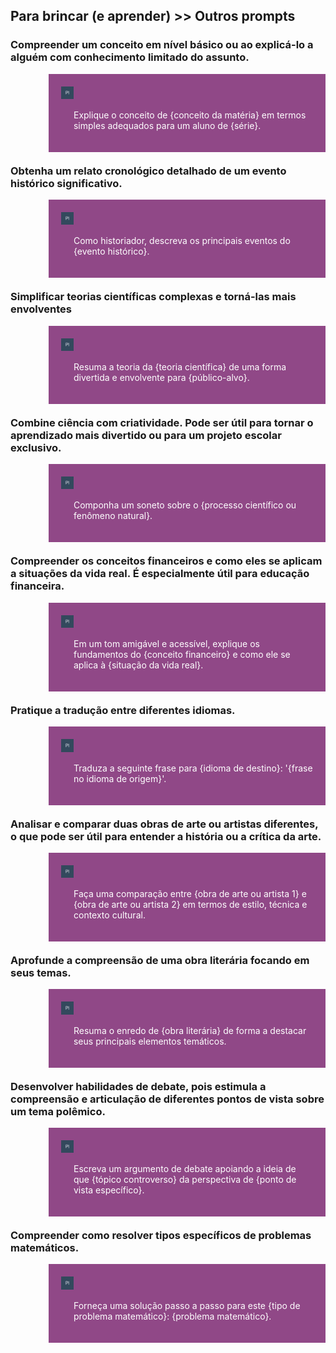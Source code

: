 ## Para brincar (e aprender) >> Outros prompts

### Compreender um conceito em nível básico ou ao explicá-lo a alguém com conhecimento limitado do assunto.

<div style="width:100%; float:left; margin-bottom: 20px;">
<div style="width:80%; float:right; background-color:#904887; color:white; padding:20px; margin: 0;">
<div style="width:5%; float:left; padding-right:20px;"><img src="../imagens/PI.png"></div>
<div style="width:95%; float:right"><p>Explique o conceito de {conceito da matéria} em termos simples adequados para um aluno de {série}.</p></div>
</div></div>

### Obtenha um relato cronológico detalhado de um evento histórico significativo.

<div style="width:100%; float:left; margin-bottom: 20px;">
<div style="width:80%; float:right; background-color:#904887; color:white; padding:20px; margin: 0;">
<div style="width:5%; float:left; padding-right:20px;"><img src="../imagens/PI.png"></div>
<div style="width:95%; float:right"><p>Como historiador, descreva os principais eventos do {evento histórico}.</p></div>
</div></div>

### Simplificar teorias científicas complexas e torná-las mais envolventes

<div style="width:100%; float:left; margin-bottom: 20px;">
<div style="width:80%; float:right; background-color:#904887; color:white; padding:20px; margin: 0;">
<div style="width:5%; float:left; padding-right:20px;"><img src="../imagens/PI.png"></div>
<div style="width:95%; float:right"><p>Resuma a teoria da {teoria científica} de uma forma divertida e envolvente para {público-alvo}.</p></div>
</div></div>

### Combine ciência com criatividade. Pode ser útil para tornar o aprendizado mais divertido ou para um projeto escolar exclusivo.

<div style="width:100%; float:left; margin-bottom: 20px;">
<div style="width:80%; float:right; background-color:#904887; color:white; padding:20px; margin: 0;">
<div style="width:5%; float:left; padding-right:20px;"><img src="../imagens/PI.png"></div>
<div style="width:95%; float:right"><p>Componha um soneto sobre o {processo científico ou fenômeno natural}.</p></div>
</div></div>

### Compreender os conceitos financeiros e como eles se aplicam a situações da vida real. É especialmente útil para educação financeira.

<div style="width:100%; float:left; margin-bottom: 20px;">
<div style="width:80%; float:right; background-color:#904887; color:white; padding:20px; margin: 0;">
<div style="width:5%; float:left; padding-right:20px;"><img src="../imagens/PI.png"></div>
<div style="width:95%; float:right"><p>Em um tom amigável e acessível, explique os fundamentos do {conceito financeiro} e como ele se aplica à {situação da vida real}.</p></div>
</div></div>

### Pratique a tradução entre diferentes idiomas.

<div style="width:100%; float:left; margin-bottom: 20px;">
<div style="width:80%; float:right; background-color:#904887; color:white; padding:20px; margin: 0;">
<div style="width:5%; float:left; padding-right:20px;"><img src="../imagens/PI.png"></div>
<div style="width:95%; float:right"><p>Traduza a seguinte frase para {idioma de destino}: '{frase no idioma de origem}'.</p></div>
</div></div>

### Analisar e comparar duas obras de arte ou artistas diferentes, o que pode ser útil para entender a história ou a crítica da arte.

<div style="width:100%; float:left; margin-bottom: 20px;">
<div style="width:80%; float:right; background-color:#904887; color:white; padding:20px; margin: 0;">
<div style="width:5%; float:left; padding-right:20px;"><img src="../imagens/PI.png"></div>
<div style="width:95%; float:right"><p>Faça uma comparação entre {obra de arte ou artista 1} e {obra de arte ou artista 2} em termos de estilo, técnica e contexto cultural.</p></div>
</div></div>

### Aprofunde a compreensão de uma obra literária focando em seus temas.

<div style="width:100%; float:left; margin-bottom: 20px;">
<div style="width:80%; float:right; background-color:#904887; color:white; padding:20px; margin: 0;">
<div style="width:5%; float:left; padding-right:20px;"><img src="../imagens/PI.png"></div>
<div style="width:95%; float:right"><p>Resuma o enredo de {obra literária} de forma a destacar seus principais elementos temáticos.</p></div>
</div></div>

### Desenvolver habilidades de debate, pois estimula a compreensão e articulação de diferentes pontos de vista sobre um tema polêmico.

<div style="width:100%; float:left; margin-bottom: 20px;">
<div style="width:80%; float:right; background-color:#904887; color:white; padding:20px; margin: 0;">
<div style="width:5%; float:left; padding-right:20px;"><img src="../imagens/PI.png"></div>
<div style="width:95%; float:right"><p>Escreva um argumento de debate apoiando a ideia de que {tópico controverso} da perspectiva de {ponto de vista específico}.</p></div>
</div></div>

### Compreender como resolver tipos específicos de problemas matemáticos.

<div style="width:100%; float:left; margin-bottom: 20px;">
<div style="width:80%; float:right; background-color:#904887; color:white; padding:20px; margin: 0;">
<div style="width:5%; float:left; padding-right:20px;"><img src="../imagens/PI.png"></div>
<div style="width:95%; float:right"><p>Forneça uma solução passo a passo para este {tipo de problema matemático}: {problema matemático}.</p></div>
</div></div>

